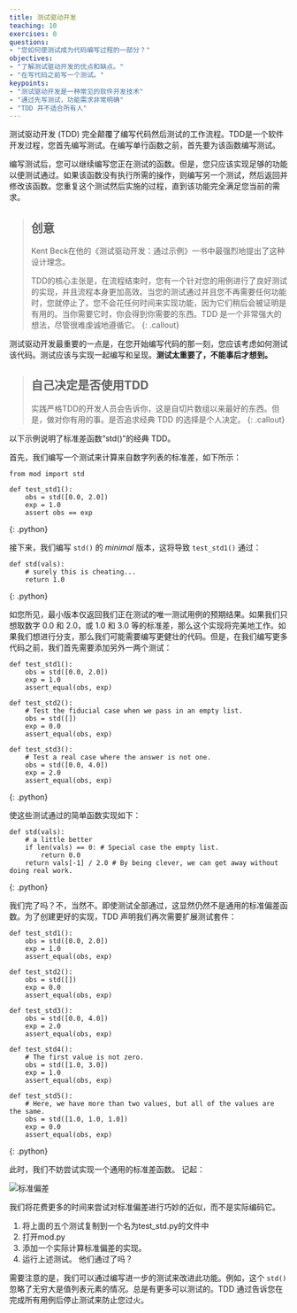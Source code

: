 ```yaml
---
title: 测试驱动开发
teaching: 10
exercises: 0
questions:
- "您如何使测试成为代码编写过程的一部分？"
objectives:
- "了解测试驱动开发的优点和缺点。"
- "在写代码之前写一个测试。"
keypoints:
- "测试驱动开发是一种常见的软件开发技术"
- "通过先写测试，功能需求非常明确"
- "TDD 并不适合所有人"
---
```


测试驱动开发 (TDD) 完全颠覆了编写代码然后测试的工作流程。TDD是一个软件开发过程，您首先编写测试。在编写单行函数之前，首先要为该函数编写测试。

编写测试后，您可以继续编写您正在测试的函数。但是，您只应该实现足够的功能以便测试通过。如果该函数没有执行所需的操作，则编写另一个测试，然后返回并修改该函数。您重复这个测试然后实施的过程，直到该功能完全满足您当前的需求。

> ## 创意
>
> Kent Beck在他的《测试驱动开发：通过示例》一书中最强烈地提出了这种设计理念。
>
> TDD的核心主张是，在流程结束时，您有一个针对您的用例进行了良好测试的实现，并且流程本身更加高效。当您的测试通过并且您不再需要任何功能时，您就停止了。您不会花任何时间来实现功能，因为它们稍后会被证明是有用的。当你需要它时，你会得到你需要的东西。TDD 是一个非常强大的想法，尽管很难虔诚地遵循它。
{: .callout}

测试驱动开发最重要的一点是，在您开始编写代码的那一刻，您应该考虑如何测试该代码。测试应该与实现一起编写和呈现。**测试太重要了，不能事后才想到。**

> ## 自己决定是否使用TDD
>
> 实践严格TDD的开发人员会告诉你，这是自切片数组以来最好的东西。但是，做对你有用的事。是否追求经典 TDD 的选择是个人决定。
{: .callout}

以下示例说明了标准差函数“std()”的经典 TDD。

首先，我们编写一个测试来计算来自数字列表的标准差，如下所示：

~~~
from mod import std

def test_std1():
    obs = std([0.0, 2.0])
    exp = 1.0
    assert obs == exp
~~~
{: .python}

接下来，我们编写 `std()` 的 _minimal_ 版本，这将导致 `test_std1()` 通过：

~~~
def std(vals):
    # surely this is cheating...
    return 1.0
~~~
{: .python}

如您所见，最小版本仅返回我们正在测试的唯一测试用例的预期结果。如果我们只想取数字 0.0 和 2.0，或 1.0 和 3.0 等的标准差，那么这个实现将完美地工作。如果我们想进行分支，那么我们可能需要编写更健壮的代码。但是，在我们编写更多代码之前，我们首先需要添加另外一两个测试：

~~~
def test_std1():
    obs = std([0.0, 2.0])
    exp = 1.0
    assert_equal(obs, exp)

def test_std2():
    # Test the fiducial case when we pass in an empty list.
    obs = std([])
    exp = 0.0
    assert_equal(obs, exp)

def test_std3():
    # Test a real case where the answer is not one.
    obs = std([0.0, 4.0])
    exp = 2.0
    assert_equal(obs, exp)
~~~
{: .python}

使这些测试通过的简单函数实现如下：

~~~
def std(vals):
    # a little better
    if len(vals) == 0: # Special case the empty list.
        return 0.0
    return vals[-1] / 2.0 # By being clever, we can get away without doing real work.
~~~
{: .python}

我们完了吗？不，当然不。即使测试全部通过，这显然仍然不是通用的标准偏差函数。为了创建更好的实现，TDD 声明我们再次需要扩展测试套件：

~~~
def test_std1():
    obs = std([0.0, 2.0])
    exp = 1.0
    assert_equal(obs, exp)

def test_std2():
    obs = std([])
    exp = 0.0
    assert_equal(obs, exp)

def test_std3():
    obs = std([0.0, 4.0])
    exp = 2.0
    assert_equal(obs, exp)

def test_std4():
    # The first value is not zero.
    obs = std([1.0, 3.0])
    exp = 1.0
    assert_equal(obs, exp)

def test_std5():
    # Here, we have more than two values, but all of the values are the same.
    obs = std([1.0, 1.0, 1.0])
    exp = 0.0
    assert_equal(obs, exp)
~~~
{: .python}

此时，我们不妨尝试实现一个通用的标准差函数。 记起：

![标准偏差](../img/std.png)

我们将花费更多的时间来尝试对标准偏差进行巧妙的近似，而不是实际编码它。

1. 将上面的五个测试复制到一个名为test_std.py的文件中
2. 打开mod.py
3. 添加一个实际计算标准偏差的实现。
4. 运行上述测试。 他们通过了吗？

需要注意的是，我们可以通过编写进一步的测试来改进此功能。例如，这个 `std()` 忽略了无穷大是值列表元素的情况。总是有更多可以测试的。TDD 通过告诉您在完成所有用例后停止测试来防止您过火。
